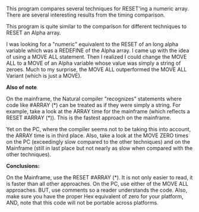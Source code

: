 This program compares several techniques for RESET'ing a numeric array.
There are several interesting results from the timing comparison.

This program is quite similar to the comparison for different techniques to RESET an Alpha array.

I was looking for a "numeric" equivalent to the RESET of an long alpha variable which was a REDEFINE of the Alpha array.
I came up with the idea of using a MOVE ALL statement. Then I realized I could change the MOVE ALL to a MOVE of an Alpha variable whose value was simply a string of zeroes. 
Much to my surprise, the MOVE ALL outperformed the MOVE ALL Variant (which is just a MOVE).

**Also of note**
 
On the mainframe, the Natural compiler "recognizes" statements where code like #ARRAY (\*) can be treated as if they were simply a string. 
For example, take a look at the ARRAY time for the mainframe (which reflects a RESET #ARRAY (\*)). 
This is the fastest approach on the mainframe. 

Yet on the PC, where the compiler seems not to be taking this into account, the ARRAY time is in third place.
Also, take a look at the MOVE ZERO times on the PC (exceedingly slow compared to the other techniques) and on the Mainframe (still in last place but not nearly as slow when compared with the other techniques).


**Conclusions:**

On the Mainframe, use the RESET #ARRAY (\*). It is not only easier to read, it is faster than all other approaches.
On the PC, use either of the MOVE ALL approaches. 
BUT, use comments so a reader understands the code. 
Also, make sure you have the proper Hex equivalent of zero for your platform, AND, note that this code will not be portable across platforms.
